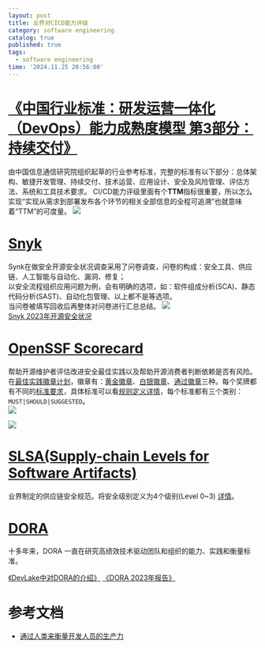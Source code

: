 ```yaml
---
layout: post
title: 业界对CICD能力评级
category: software engineering
catalog: true
published: true
tags:
  - software engineering
time: '2024.11.25 20:56:00'
---
```


# [《中国行业标准：研发运营一体化（DevOps）能力成熟度模型 第3部分：持续交付》](https://std.samr.gov.cn/hb/search/stdHBDetailed?id=C362B3DB6204A067E05397BE0A0A1ED8)
由中国信息通信研究院组织起草的行业参考标准，完整的标准有以下部分：总体架构、敏捷开发管理、持续交付、技术运营、应用设计、安全及风险管理、评估方法、系统和工具技术要求。
CI/CD能力评级里面有个**TTM**指标很重要，所以怎么实现“实现从需求到部署发布各个环节的相关全部信息的全程可追溯”也就意味着“TTM”的可度量。
![]({{site.baseurl}}/img/2024/Q4/20241205165753-信通院-变更评级-可追溯.png)  

# [Snyk](https://snyk.io/)
Synk在做安全开源安全状况调查采用了问卷调查，问卷的构成：安全工具、供应链、人工智能与自动化、漏洞、修复；  
以安全流程组织应用问题为例，会有明确的选项，如：软件组成分析(SCA)、静态代码分析(SAST)、自动化包管理、以上都不是等选项。  
当问卷被填写回收后再整体对问卷进行汇总总结。
![]({{site.baseurl}}/img/2024/Q4/20241129173433-snyk-security-apply.png)  
[Snyk 2023年开源安全状况](https://snyk.io/reports/open-source-security/)

# [OpenSSF Scorecard](https://scorecard.dev/)
帮助开源维护者评估改进安全最佳实践以及帮助开源消费者判断依赖是否有风险。  
在[最佳实践徽章计划](https://www.bestpractices.dev/zh-CN)，徽章有：[黄金徽章](https://www.bestpractices.dev/zh-CN/criteria/2)、[白银徽章](https://www.bestpractices.dev/zh-CN/criteria/1)、[通过徽章](https://www.bestpractices.dev/zh-CN/criteria/0)三种。每个奖牌都有不同的[标准要求](https://www.bestpractices.dev/zh-CN/criteria_stats)，具体标准可以看[规则定义详情](https://github.com/coreinfrastructure/best-practices-badge/blob/main/criteria/criteria.yml)，每个标准都有三个类别：`MUST|SHOULD|SUGGESTED`。  
![]({{site.baseurl}}/img/2024/Q4/20241202145002-OpenSSF-BestPractices.png)  

![]({{site.baseurl}}/img/2024/Q4/20241205171954-OpenSSF等级评估标准项.png)

# [SLSA(Supply-chain Levels for Software Artifacts)](https://slsa.dev/)
业界制定的供应链安全规范。将安全级别定义为4个级别(Level 0~3) [详情](https://slsa.dev/spec/v1.0/levels)。

# [DORA](https://dora.dev/publications/)
十多年来，DORA 一直在研究高绩效技术驱动团队和组织的能力、实践和衡量标准。  

[《DevLake中对DORA的介绍》](https://devlake.apache.org/docs/Metrics/DeploymentFrequency/)
[《DORA 2023年报告》](https://dora.dev/research/2023/dora-report/2023-dora-accelerate-state-of-devops-report_zh-TW.pdf)

# 参考文档
- [通过人类来衡量开发人员的生产力](https://martinfowler.com/articles/measuring-developer-productivity-humans.html#TheTwoTypesOfQualitativeMetrics)
